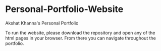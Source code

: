 # Personal-Portfolio-Website
Akshat Khanna's Personal Portfolio

To run the website, please download the repository and open any of the html pages in your browser.
From there you can navigate throughout the portfolio.
